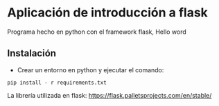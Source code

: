 # Aplicación de introducción a flask

Programa hecho en python con el framework flask, Hello word

## Instalación
- Crear un entorno en python y ejecutar el comando:
```
pip install - r requirements.txt
```
La librería utilizada en flask: https://flask.palletsprojects.com/en/stable/

